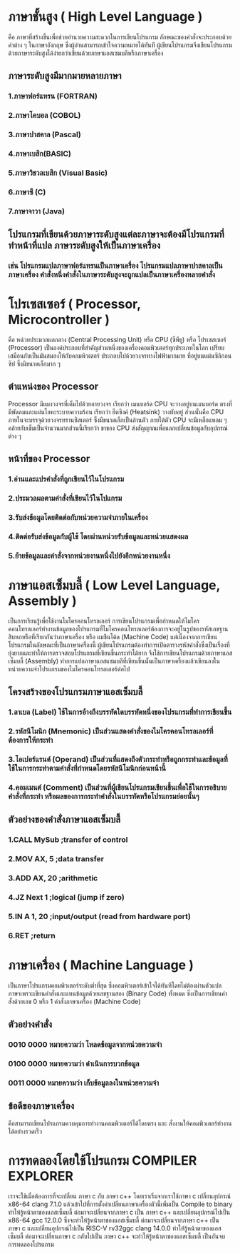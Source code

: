 # ภาษาชั้นสูง ( High Level Language )
คือ ภาษาที่สร้างขึ้นเพื่อช่วยอำนวยความสะดวกในการเขียนโปรแกรม ลักษณะของคำสั่งจะประกอบด้วยคำต่าง ๆ ในภาษาอังกฤษ ซึ่งผู้อ่านสามารถเข้าใจความหมายได้ทันที 
ผู้เขียนโปรแกรมจึงเขียนโปรแกรมด้วยภาษาระดับสูงได้ง่ายกว่าเขียนด้วยภาษาแอสเซมบลีหรือภาษาเครื่อง 
## ภาษาระดับสูงมีมากมายหลายภาษา 
### 1.ภาษาฟอร์แทรน (FORTRAN) 
### 2.ภาษาโคบอล (COBOL) 
### 3.ภาษาปาสคาล (Pascal) 
### 4.ภาษาเบสิก(BASIC) 
### 5.ภาษาวิชวลเบสิก (Visual Basic) 
### 6.ภาษาซี (C) 
### 7.ภาษาจาวา (Java)  
## โปรแกรมที่เขียนด้วยภาษาระดับสูงแต่ละภาษาจะต้องมีโปรแกรมที่ทำหน้าที่แปล ภาษาระดับสูงให้เป็นภาษาเครื่อง 
### เช่น โปรแกรมแปลภาษาฟอร์แทรนเป็นภาษาเครื่อง โปรแกรมแปลภาษาปาสคาลเป็นภาษาเครื่อง คำสั่งหนึ่งคำสั่งในภาษาระดับสูงจะถูกแปลเป็นภาษาเครื่องหลายคำสั่ง

# โปรเซสเซอร์ ( Processor, Microcontroller )
คือ หน่วยประมวลผลกลาง (Central Processing Unit) หรือ CPU (ซีพียู) หรือ โปรเซสเซอร์ (Processor) เป็นองค์ประกอบที่สำคัญส่วนหนึ่งของเครื่องคอมพิวเตอร์ทุกประเภทในโลก 
เปรียบเสมือนกับเป็นมันสมองให้กับคอมพิวเตอร์ ประกอบไปด้วยวงจรทางไฟฟ้ามากมาย ที่อยู่บนแผ่นซิลิกอนซิป  ซึ่งมีขนาดเล็กมาก ๆ
## ตำแหน่งของ Processor
Processor มีแผงวงจรที่เต็มไปด้วยลายวงจร เรียกว่า เมนบอร์ด CPU จะวางอยู่บนเมนบอร์ด ตรงที่มีพัดลมและแผ่นโลหะระบายความร้อน เรียกว่า ฮีตซิงค์ (Heatsink) วางทับอยู่ ส่วนนั้นคือ CPU 
ภายในจะบรรจุด้วยวงจรทรานซิสเตอร์ ซึ่งมีขนาดเล็กเป็นล้านตัว ภายใต้ตัว CPU จะมีเหล็กแหลม ๆ คล้ายกับเข็มเป็นจำนวนมากส่วนนี้เรียกว่า ขาของ CPU ส่งสัญญาณเพื่อแลกเปลี่ยนข้อมูลกับอุปกรณ์ต่าง ๆ
## หน้าที่ของ Processor
### 1.อ่านและแปรคำสั่งที่ถูกเขียนไว้ในโปรแกรม
### 2.ประมวลผลตามคำสั่งที่เขียนไว้ในโปแกรม
### 3.รับส่งข้อมูลโดยติดต่อกับหน่วยความจำภายในเครื่อง
### 4.ติดต่อรับส่งข้อมูลกับผู้ใช้ โดยผ่านหน่วยรับข้อมูลและหน่วยแสดงผล
### 5.ย้ายข้อมูลและคำสั่งจากหน่วยงานหนึ่งไปยังอีกหน่วยงานหนึ่ง

# ภาษาแอสเซ็มบลี้ ( Low Level Language, Assembly )
เป็นการเรียนรู้เพื่อใช้งานไมโครคอนโทรลเลอร์ การเขียนโปรแกรมเพื่อกำหนดให้ไมโครคอนโทรลเลอร์ทำงานข้อมูลของโปรแกรมที่ไมโครคอนโทรลเลอร์ต้องการจะอยู่ในรูปของรหัสเลขฐานสิบหกหรือที่เรียกกันว่าภาษาเครื่อง 
หรือ แมชีนโค้ด (Machine Code) แต่เนื่องจากการเขียนโปรแกรมในลักษณะที่เป็นภาษาเครื่องนี้ ผู้เขียนโปรแกรมต้องทำการเปิดตารางรหัสคำสั่งซึ่งเป็นเรื่องที่ยุ่งยากและทำให้การตรวจสอบโปรแกรมที่เขียนขึ้นกระทำได้ยาก
จึงใช้การเขียนโปรแกรมด้วยภาษาแอสเซ็มบลี้ (Assembly) ทำการแปลภาษาแอสแซมบลีที่เขียนขึ้นนั้นเป็นภาษาเครื่องแล้วเขียนลงในหน่วยความจำโปรแกรมของไมโครคอนโทรลเลอร์ต่อไป
## โครงสร้างของโปรแกรมภาษาแอสเซ็มบลี้
### 1.ลาเบล (Label) ใช้ในการอ้างถึงบรรทัดใดบรรทัดหนึ่งของโปรแกรมที่ทำการเขียนขึ้น
### 2.รหัสนีโมนิก (Mnemonic) เป็นส่วนแสดงคำสั่งของไมโครคอนโทรลเลอร์ที่ต้องการให้กระทำ
### 3.โอเปอร์แรนด์ (Operand) เป็นส่วนที่แสดงถึงตัวกระทำหรือถูกกระทำและข้อมูลที่ใช้ในการกระทำตามคำสั่งที่กำหนดโดยรหัสนีโมนิกก่อนหน้านี้
### 4.คอมเมนต์ (Comment) เป็นส่วนที่ผู้เขียนโปรแกรมเขียนขึ้นเพื่อใช้ในการอธิบายคำสั่งที่กระทำ หรือผลของการกระทำคำสั่งในบรรทัดหรือโปรแกรมย่อยนั้นๆ 
## ตัวอย่างของคำสั่งภาษาแอสเซ็มบลี้
### 1.CALL MySub ;transfer of control
### 2.MOV AX, 5 ;data transfer
### 3.ADD AX, 20 ;arithmetic
### 4.JZ Next 1 ;logical (jump if zero)
### 5.IN A 1, 20 ;input/output (read from hardware port)
### 6.RET ;return

# ภาษาเครื่อง ( Machine Language )
เป็นภาษาโปรแกรมคอมพิวเตอร์ระดับต่ำที่สุด ซึ่งคอมพิวเตอร์เข้าใจได้ทันทีโดยไม่ต้องผ่านตัวแปลภาษาเพราะเขียนคำสั่งและแทนข้อมูลด้วยเลขฐานสอง (Binary Code) ทั้งหมด ซึ่งเป็นการเขียนคำสั่งด้วยเลข 0 หรือ 1 
คำสั่งภาษาเครื่อง (Machine Code)
## ตัวอย่างคำสั่ง
### 0010 0000 หมายความว่า โหลดข้อมูลจากหน่วยความจำ
### 0100 0000 หมายความว่า ดำเนินการบวกข้อมูล
### 0011 0000 หมายความว่า เก็บข้อมูลลงในหน่วยความจำ
## ข้อดีของภาษาเครื่อง 
คือสามารถเขียนโปรแกรมควบคุมการทำงานคอมพิวเตอร์ได้โดยตรง และ สั่งงานให้คอมพิวเตอร์ทำงานได้อย่างรวดเร็ว

# การทดลองโดยใช้โปรแกรม COMPILER EXPLORER
เราจะใช้เมื่อต้องการที่จะเปลี่ยน ภาษา c กับ ภาษา c++ 
โดยเราเริ่มจากเราใช้ภาษา c เปลี่ยนอุปกรณ์ x86-64 clang 7.1.0 แล้วเข้าไปที่การตั้งค่าเปลี่ยนภาษาเครื่องตัวนี้เพิ่มเป็น Compile to  binary ทำให้รู้หน้าตาของแอสเซ็มบลี้
ต่อมาจะเปลี่ยนจากภาษา c เป็น ภาษา c++ และเปลี่ยนอุปกรณ์ไปเป็น x86-64 gcc 12.0.0 ซึ่งจะทำให้รู้หน้าตาของแอสเซ็มบลี้
ต่อมาจะเปลี่ยนจากภาษา c++ เป็น ภาษา c และเปลี่ยนอุปกรณ์ไปเป็น RISC-V rv32ggc clang 14.0.0 ทำให้รู้หน้าตาของแอสเซ็มบลี้
ต่อมาจะเปลี่ยนภาษา c กลับไปเป็น ภาษา c++ จะทำให้รู้หน้าตาของแอสเซ็มบลี้ เป็นอันจบการทดลองโปรแกรม
